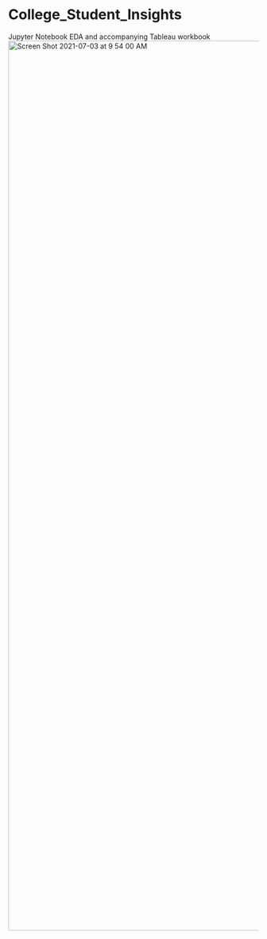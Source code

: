 # College_Student_Insights
Jupyter Notebook EDA and accompanying Tableau workbook
<img width="1792" alt="Screen Shot 2021-07-03 at 9 54 00 AM" src="https://user-images.githubusercontent.com/27115420/124726855-c2a52280-ded3-11eb-89f1-fa4d64c0f106.png">
